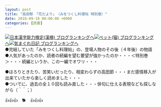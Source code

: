 ```yaml
---
layout: post
title: "高田郁　「花だより」　（みをつくし料理帖 特別巻）"
date: 2018-09-18 00:00:00 +0900
categories: [読書]
---
```


[![](/syuusyuu9701/assets/images/高田郁-「花だより」-（みをつくし料理帖-特別巻）-br_c_3028_1.gif)](http://blog.with2.net/link.php?1659096:3028 "日本漢字能力検定(漢検) ブログランキングへ")[日本漢字能力検定(漢検) ブログランキングへ](http://blog.with2.net/link.php?1659096:3028)[![](/syuusyuu9701/assets/images/高田郁-「花だより」-（みをつくし料理帖-特別巻）-br_c_1348_1.gif)](http://blog.with2.net/link.php?1659096:1348 "ペット(猫) ブログランキングへ")[ペット(猫) ブログランキングへ](http://blog.with2.net/link.php?1659096:1348)[![](/syuusyuu9701/assets/images/高田郁-「花だより」-（みをつくし料理帖-特別巻）-br_c_9257_1.gif)](http://blog.with2.net/link.php?1659096:9257 "気まぐれ日記 ブログランキングへ")[気まぐれ日記 ブログランキングへ](http://blog.with2.net/link.php?1659096:9257)  
●完結していた「みをつくし料理帖」の、登場人物のその後（４年後）の物語  
●人気があったのか、読者の続編を望む要望が強かったのか・・・＜特別巻＞・・・続編というか、この一編でオワリ・・・  
  
●ほろりときたり、苦笑いだったり、相変わらずの高田節・・・まだ感情移入が出来ていたから楽しく読めました・・・  
●ついでに、過去の全１０回も読み直した・・・俳句に仕える表現なども探しながら（＾＾；）  
  
👍👍👍　🐕　👍👍👍